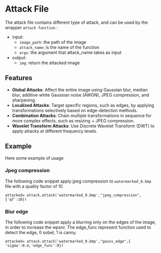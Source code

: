 # Attack File
The attack file contains different type of attack, and can be used by the wrapper `attack function` :
- input:
    - `image_path`: the path of the image
    - `attack_name`: is the name of the function
    - `args`: the argument that attack_name takes as input
- output:
    - `img`: return the attacked image
## Features
- **Global Attacks**: Affect the entire image using Gaussian blur, median blur, additive white Gaussian noise (AWGN), JPEG compression, and sharpening.
- **Localized Attacks**: Target specific regions, such as edges, by applying transformations selectively based on edge-detection methods.
- **Combination Attacks**: Chain multiple transformations in sequence for more complex effects, such as resizing + JPEG compression.
- **Wavelet Transform Attacks**: Use Discrete Wavelet Transform (DWT) to apply attacks at different frequency levels.

## Example
Here some example of usage
### Jpeg compression
The following code snippet apply jpeg compression to `watermarked_0.bmp` file with a quality factor of 10
```
attacked= attack.attack('watermarked_0.bmp',"jpeg_compression", {'qf':10})
```

### Blur edge
The following code snippet apply a blurring only on the edges of the image, in order to increase the wpsnr. The edge_func represent function used to detect the edge, 0 sobel, 1 is canny.
```
attacked= attack.attack('watermarked_0.bmp',"gauss_edge",{ 'sigma':0.4,'edge_func':0})
```
